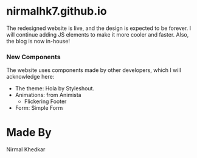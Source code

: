 # nirmalhk7.github.io
The redesigned website is live, and the design is expected to be forever. I will continue adding JS elements to make it more cooler and faster. Also, the blog is now in-house!

### New Components
The website uses components made by other developers, which I will acknowledge here:
* The theme: Hola by Styleshout.
* Animations: from Animista
  * Flickering Footer
* Form: Simple Form

# Made By
Nirmal Khedkar
